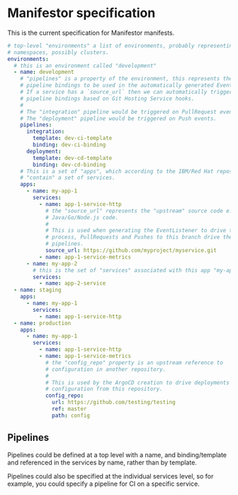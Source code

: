 # Manifestor specification

This is the current specification for Manifestor manifests.

```yaml
# top-level "environments" a list of environments, probably representing
# namespaces, possibly clusters.
environments:
  # this is an environment called "development"
  - name: development
    # "pipelines" is a property of the environment, this represents the
    # pipeline bindings to be used in the automatically generated EventListener.
    # If a service has a `source_url` then we can automatically trigger these
    # pipeline bindings based on Git Hosting Service hooks.
    # 
    # The "integration" pipeline would be triggered on PullRequest events.
    # The "deployment" pipeline would be triggered on Push events.
    pipelines:
      integration:
        template: dev-ci-template
        binding: dev-ci-binding
      deployment:
        template: dev-cd-template
        binding: dev-cd-binding
    # This is a set of "apps", which according to the IBM/Red Hat repository
    # "contain" a set of services.
    apps:
      - name: my-app-1
        services:
          - name: app-1-service-http
            # the "source_url" represents the "upstream" source code e.g. the
            # Java/Go/Node.js code.
            #
            # This is used when generating the EventListener to drive the CI
            # process, PullRequests and Pushes to this branch drive the
            # pipelines.
            source_url: https://github.com/myproject/myservice.git
          - name: app-1-service-metrics
      - name: my-app-2
        # this is the set of "services" associated with this app "my-app-1".
        services:
          - name: app-2-service
  - name: staging
    apps:
      - name: my-app-1
        services:
          - name: app-1-service-http
  - name: production
    apps:
      - name: my-app-1
        services:
          - name: app-1-service-http
          - name: app-1-service-metrics
            # the "config_repo" property is an upstream reference to
            # configuration in another repository.
            #
            # This is used by the ArgoCD creation to drive deployments of
            # configuration from this repository.
            config_repo:
              url: https://github.com/testing/testing
              ref: master
              path: config
```

## Pipelines

Pipelines could be defined at a top level with a name, and binding/template and
referenced in the services by name, rather than by template.

Pipelines could also be specified at the individual services level, so for
example, you could specify a pipeline for CI on a specific service.
